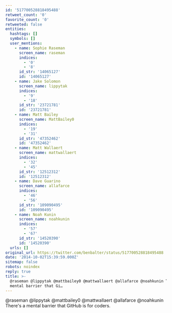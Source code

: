 ```yaml
---
id: '517700528818495488'
retweet_count: '0'
favorite_count: '0'
retweeted: false
entities:
  hashtags: []
  symbols: []
  user_mentions:
    - name: Sophie Raseman
      screen_name: raseman
      indices:
        - '0'
        - '8'
      id_str: '14065127'
      id: '14065127'
    - name: Jake Solomon
      screen_name: lippytak
      indices:
        - '9'
        - '18'
      id_str: '23721781'
      id: '23721781'
    - name: Matt Bailey
      screen_name: MattBailey0
      indices:
        - '19'
        - '31'
      id_str: '47352462'
      id: '47352462'
    - name: Matt Wallaert
      screen_name: mattwallaert
      indices:
        - '32'
        - '45'
      id_str: '12512312'
      id: '12512312'
    - name: Dave Guarino
      screen_name: allafarce
      indices:
        - '46'
        - '56'
      id_str: '109090495'
      id: '109090495'
    - name: Noah Kunin
      screen_name: noahkunin
      indices:
        - '57'
        - '67'
      id_str: '14520390'
      id: '14520390'
  urls: []
original_url: https://twitter.com/benbalter/status/517700528818495488
date: '2014-10-02T15:39:59.000Z'
sitemap: false
robots: noindex
reply: true
title: >-
  @raseman @lippytak @mattbailey0 @mattwallaert @allafarce @noahkunin There's a
  mental barrier that Gi…
---
```


@raseman @lippytak @mattbailey0 @mattwallaert @allafarce @noahkunin There's a mental barrier that GitHub is for coders.